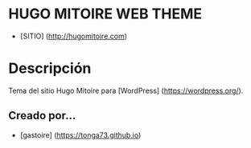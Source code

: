 # HUGO MITOIRE WEB THEME 
* [SITIO] (http://hugomitoire.com)

# Descripción

Tema del sitio Hugo Mitoire para [WordPress] (https://wordpress.org/).

## Creado por...
* [gastoire] (https://tonga73.github.io)
